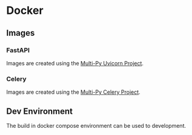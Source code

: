 # Docker

## Images



### FastAPI

Images are created using the [Multi-Py Uvicorn Project](https://github.com/multi-py/python-uvicorn).





### Celery

Images are created using the [Multi-Py Celery Project](https://github.com/multi-py/python-celery).



## Dev Environment

The build in docker compose environment can be used to development.


